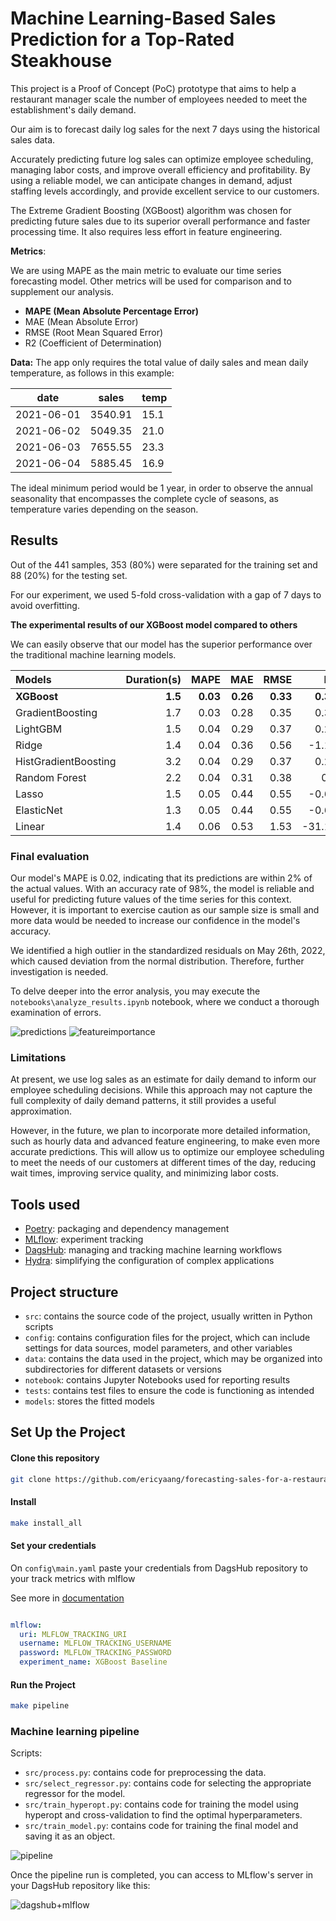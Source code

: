 # Machine Learning-Based Sales Prediction for a Top-Rated Steakhouse


This project is a Proof of Concept (PoC) prototype that aims to help a restaurant manager scale the number of employees needed to meet the establishment's daily demand.

Our aim is to forecast daily log sales for the next 7 days using the historical sales data. 

Accurately predicting future log sales can optimize employee scheduling, managing labor costs, and improve overall efficiency and profitability. By using a reliable model, we can anticipate changes in demand, adjust staffing levels accordingly, and provide excellent service to our customers.

The Extreme Gradient Boosting (XGBoost) algorithm was chosen for predicting future sales due to its superior overall performance and faster processing time. It also requires less effort in feature engineering.

**Metrics**:

We are using MAPE as the main metric to evaluate our time series forecasting model. Other metrics will be used for comparison and to supplement our analysis.

- **MAPE (Mean Absolute Percentage Error)**
- MAE (Mean Absolute Error) 
- RMSE (Root Mean Squared Error)
- R2 (Coefficient of Determination)


**Data:** The app only requires the total value of daily sales and mean daily temperature, as follows in this example:

date | sales | temp |
--- | --- | --- |
2021-06-01 | 3540.91 | 15.1 |
2021-06-02 | 5049.35 | 21.0 |
2021-06-03 | 7655.55 | 23.3|
2021-06-04 | 5885.45 | 16.9|


The ideal minimum period would be 1 year, in order to observe the annual seasonality that encompasses the complete cycle of seasons, as temperature varies depending on the season.

## Results

Out of the 441 samples, 353 (80%) were separated for the training set and 88 (20%) for the testing set.

For our experiment, we used 5-fold cross-validation with a gap of 7 days to avoid overfitting.

**The experimental results of our XGBoost model compared to others**

We can easily observe that our model has the superior performance over the traditional machine learning models.


 Models               |   Duration(s) |   MAPE |   MAE |   RMSE |     R2 |
|:----------------|--------------:|-------:|-----:|-------:|-------:|
| **XGBoost**          |       **1.5** |**0.03** |  **0.26** |   **0.33** |   **0.39** |
| GradientBoosting     |           1.7 |   0.03 |  0.28 |   0.35 |   0.32 |
| LightGBM             |           1.5 |   0.04 |  0.29 |   0.37 |   0.23 |
| Ridge                |           1.4 |   0.04 |  0.36 |   0.56 |  -1.19 |
| HistGradientBoosting |           3.2 |   0.04 |  0.29 |   0.37 |   0.23 |
| Random Forest        |           2.2 |   0.04 |  0.31 |   0.38 |   0.2  |
| Lasso                |           1.5 |   0.05 |  0.44 |   0.55 |  -0.63 |
| ElasticNet           |           1.3 |   0.05 |  0.44 |   0.55 |  -0.62 |
| Linear               |           1.4 |   0.06 |  0.53 |   1.53 | -31.13 |

### Final evaluation


Our model's MAPE is 0.02, indicating that its predictions are within 2% of the actual values. With an accuracy rate of 98%, the model is reliable and useful for predicting future values of the time series for this context. However, it is important to exercise caution as our sample size is small and more data would be needed to increase our confidence in the model's accuracy.

We identified a high outlier in the standardized residuals on May 26th, 2022, which caused deviation from the normal distribution. Therefore, further investigation is needed.

To delve deeper into the error analysis, you may execute the `notebooks\analyze_results.ipynb` notebook, where we conduct a thorough examination of errors.

![predictions](img/output.png)
![featureimportance](img/output2.png)

### Limitations
At present, we use log sales as an estimate for daily demand to inform our employee scheduling decisions. While this approach may not capture the full complexity of daily demand patterns, it still provides a useful approximation.

However, in the future, we plan to incorporate more detailed information, such as hourly data and advanced feature engineering, to make even more accurate predictions. This will allow us to optimize our employee scheduling to meet the needs of our customers at different times of the day, reducing wait times, improving service quality, and minimizing labor costs.


## Tools used
- [Poetry](https://python-poetry.org/): packaging and dependency management
- [MLflow](https://mlflow.org/): experiment tracking
- [DagsHub](https://dagshub.com): managing and tracking machine learning workflows
- [Hydra](https://hydra.cc/): simplifying the configuration of complex applications


## Project structure

- `src`:  contains the source code of the project, usually written in Python scripts
- `config`: contains configuration files for the project, which can include settings for data sources, model parameters, and other variables
- `data`: contains the data used in the project, which may be organized into subdirectories for different datasets or versions
- `notebook`: contains Jupyter Notebooks used for reporting results
- `tests`: contains test files to ensure the code is functioning as intended
- `models`: stores the fitted models

## Set Up the Project

#### Clone this repository


```bash
git clone https://github.com/ericyaang/forecasting-sales-for-a-restaurant
```

#### Install

```bash
make install_all
```
#### Set your credentials

On `config\main.yaml` paste your credentials from DagsHub repository to your track metrics with mlflow

See more in [documentation](https://dagshub.com/docs/integration_guide/mlflow_tracking/index.html)

```yaml

mlflow:
  uri: MLFLOW_TRACKING_URI
  username: MLFLOW_TRACKING_USERNAME
  password: MLFLOW_TRACKING_PASSWORD
  experiment_name: XGBoost Baseline

```


####  Run the Project

```bash
make pipeline
```
### Machine learning pipeline

Scripts:

* `src/process.py`: contains code for preprocessing the data.
* `src/select_regressor.py`: contains code for selecting the appropriate regressor for the model.
* `src/train_hyperopt.py`: contains code for training the model using hyperopt and cross-validation to find the optimal hyperparameters.
* `src/train_model.py`: contains code for training the final model and saving it as an object.


![pipeline](img/pipeline.png)

Once the pipeline run is completed, you can access to MLflow's server in your DagsHub repository like this:

![dagshub+mlflow](img/dagshub.png)
